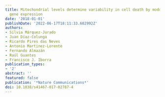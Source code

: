 ```yaml
---
title: Mitochondrial levels determine variability in cell death by modulating apoptotic
  gene expression
date: '2018-01-01'
publishDate: '2022-06-17T18:11:33.602992Z'
authors:
- Silvia Márquez-Jurado
- Juan Díaz-Colunga
- Ricardo Pires das Neves
- Antonio Martinez-Lorente
- Fernando Almazán
- Raúl Guantes
- Francisco J. Iborra
publication_types:
- '2'
abstract: ''
featured: false
publication: '*Nature Communications*'
doi: 10.1038/s41467-017-02787-4
---
```


